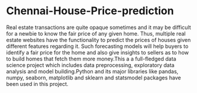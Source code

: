 # Chennai-House-Price-prediction
Real estate transactions are quite opaque sometimes and it
may be difficult for a newbie to know the fair price of any given
home. Thus, multiple real estate websites have the functionality
to predict the prices of houses given different features
regarding it. Such forecasting models will help buyers to identify
a fair price for the home and also give insights to sellers as to
how to build homes that fetch them more money.This a a full-fledged data science 
project which includes data preprocessing, exploratory data analysis and 
model building.Python and its major libraries like pandas, numpy, seaborn,
matplotlib and sklearn and statsmodel packages have been used in this 
project.
